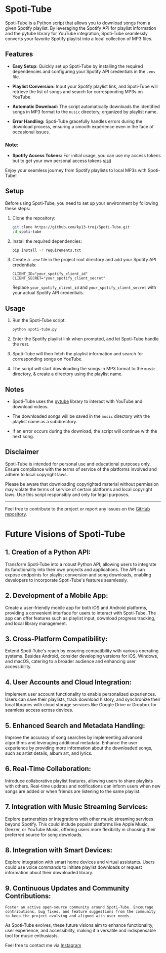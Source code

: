 # Spoti-Tube

Spoti-Tube is a Python script that allows you to download songs from a given Spotify playlist. By leveraging the Spotify API for playlist information and the pytube library for YouTube integration, Spoti-Tube seamlessly converts your favorite Spotify playlist into a local collection of MP3 files.

## Features

- **Easy Setup:** Quickly set up Spoti-Tube by installing the required dependencies and configuring your Spotify API credentials in the `.env` file.

- **Playlist Conversion:** Input your Spotify playlist link, and Spoti-Tube will retrieve the list of songs and search for corresponding MP3s on YouTube.

- **Automatic Download:** The script automatically downloads the identified songs in MP3 format to the `music` directory, organized by playlist name.

- **Error Handling:** Spoti-Tube gracefully handles errors during the download process, ensuring a smooth experience even in the face of occasional issues.

### Note:

- **Spotify Access Tokens:** For initial usage, you can use my access tokens but to get your own personal access tokens [visit](https://developer.spotify.com/documentation/web-api)

Enjoy your seamless journey from Spotify playlists to local MP3s with Spoti-Tube!
## Setup

Before using Spoti-Tube, you need to set up your environment by following these steps:

1. Clone the repository:

   ```bash
   git clone https://github.com/ky13-troj/Spoti-Tube.git
   cd spoti-tube
   ```

2. Install the required dependencies:

   ```bash
   pip install -r requirements.txt
   ```

3. Create a `.env` file in the project root directory and add your Spotify API credentials:

   ```env
   CLIENT_ID="your_spotify_client_id"
   CLIENT_SECRET="your_spotify_client_secret"
   ```

   Replace `your_spotify_client_id` and `your_spotify_client_secret` with your actual Spotify API credentials.

## Usage

1. Run the Spoti-Tube script:

   ```bash
   python spoti-tube.py
   ```

2. Enter the Spotify playlist link when prompted, and let Spoti-Tube handle the rest.

3. Spoti-Tube will then fetch the playlist information and search for corresponding songs on YouTube.

4. The script will start downloading the songs in MP3 format to the `music` directory, & create a directory using the playlist name.

## Notes

- Spoti-Tube uses the [pytube](https://github.com/pytube/pytube) library to interact with YouTube and download videos.

- The downloaded songs will be saved in the `music` directory with the playlist name as a subdirectory.

- If an error occurs during the download, the script will continue with the next song.

## Disclaimer

Spoti-Tube is intended for personal use and educational purposes only. Ensure compliance with the terms of service of the platforms involved and adhere to local copyright laws.

Please be aware that downloading copyrighted material without permission may violate the terms of service of certain platforms and local copyright laws. Use this script responsibly and only for legal purposes.


---

Feel free to contribute to the project or report any issues on the [GitHub repository](https://github.com/ky13-troj/spoti-tube).

# Future Visions of Spoti-Tube

## 1. **Creation of a Python API:**
   Transform Spoti-Tube into a robust Python API, allowing users to integrate its functionality into their own projects and applications. The API can expose endpoints for playlist conversion and song downloads, enabling developers to incorporate Spoti-Tube's features seamlessly.

## 2. **Development of a Mobile App:**
   Create a user-friendly mobile app for both iOS and Android platforms, providing a convenient interface for users to interact with Spoti-Tube. The app can offer features such as playlist input, download progress tracking, and local library management.

## 3. **Cross-Platform Compatibility:**
   Extend Spoti-Tube's reach by ensuring compatibility with various operating systems. Besides Android, consider developing versions for iOS, Windows, and macOS, catering to a broader audience and enhancing user accessibility.

## 4. **User Accounts and Cloud Integration:**
   Implement user account functionality to enable personalized experiences. Users can save their playlists, track download history, and synchronize their local libraries with cloud storage services like Google Drive or Dropbox for seamless access across devices.

## 5. **Enhanced Search and Metadata Handling:**
   Improve the accuracy of song searches by implementing advanced algorithms and leveraging additional metadata. Enhance the user experience by providing more information about the downloaded songs, such as artist details, album art, and lyrics.

## 6. **Real-Time Collaboration:**
   Introduce collaborative playlist features, allowing users to share playlists with others. Real-time updates and notifications can inform users when new songs are added or when friends are listening to the same playlist.

## 7. **Integration with Music Streaming Services:**
   Explore partnerships or integrations with other music streaming services beyond Spotify. This could include popular platforms like Apple Music, Deezer, or YouTube Music, offering users more flexibility in choosing their preferred source for song downloads.

## 8. **Integration with Smart Devices:**
   Explore integration with smart home devices and virtual assistants. Users could use voice commands to initiate playlist downloads or request information about their downloaded library.

## 9. **Continuous Updates and Community Contributions:**
    Foster an active open-source community around Spoti-Tube. Encourage contributions, bug fixes, and feature suggestions from the community to keep the project evolving and aligned with user needs.

As Spoti-Tube evolves, these future visions aim to enhance functionality, user experience, and accessibility, making it a versatile and indispensable tool for music enthusiasts.

Feel free to contact me via [Instagram](https://www.instagram.com/sarkar.sayan01/)
